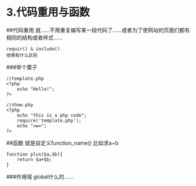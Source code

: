 ﻿# 3.代码重用与函数

##代码重用
就……不用重复编写某一段代码了……或者为了使网站的页面们都有相同的结构或者样式……
```
requir() & include()
他萌有什么区别
```

###举个栗子
```
//template.php
<?php
	echo "Hello!";
?>
```

```
//show.php
<?php
	echo "this is a php code";
	require('template.php');
	echo "=w=";
?>
```


##函数
就是自定义function_name()
比如求a+b
```
function plus($a,$b){
	return $a+$b;
}
```

###作用域
	global什么的……